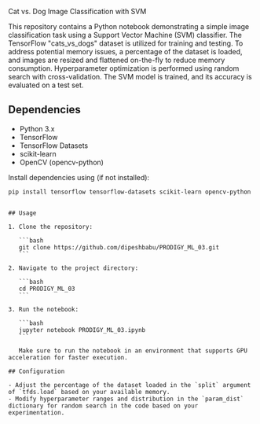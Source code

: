 Cat vs. Dog Image Classification with SVM

This repository contains a Python notebook demonstrating a simple image classification task using a Support Vector Machine (SVM) classifier. The TensorFlow "cats_vs_dogs" dataset is utilized for training and testing. To address potential memory issues, a percentage of the dataset is loaded, and images are resized and flattened on-the-fly to reduce memory consumption. Hyperparameter optimization is performed using random search with cross-validation. The SVM model is trained, and its accuracy is evaluated on a test set.

## Dependencies

- Python 3.x
- TensorFlow
- TensorFlow Datasets
- scikit-learn
- OpenCV (opencv-python)

Install dependencies using (if not installed):

```bash
pip install tensorflow tensorflow-datasets scikit-learn opencv-python
```

````

## Usage

1. Clone the repository:

   ```bash
   git clone https://github.com/dipeshbabu/PRODIGY_ML_03.git
   ```

2. Navigate to the project directory:

   ```bash
   cd PRODIGY_ML_03
   ```

3. Run the notebook:

   ```bash
   jupyter notebook PRODIGY_ML_03.ipynb
   ```

   Make sure to run the notebook in an environment that supports GPU acceleration for faster execution.

## Configuration

- Adjust the percentage of the dataset loaded in the `split` argument of `tfds.load` based on your available memory.
- Modify hyperparameter ranges and distribution in the `param_dist` dictionary for random search in the code based on your experimentation.
````
